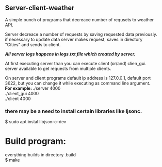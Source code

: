 ## Server-client-weather

A simple bunch of programs that decreace number of requsets to weather API.

Server decreace a number of requests by saving requested data previously.
if necessary to update data server makes request, saves in directory "Cities" and sends to client.

***All server logs happens in logs.txt file which created by server.***

At first executing server than you can execute client (or/and) clien_gui.
server available to get requests from multiple clients.

On server and client programs default ip address is 127.0.0.1, default port 3622,
but you can change it while executing as command line argument.<br />
**For example:**
  ./server 4000<br />
  ./client_gui 4000<br />
  ./client 4000<br />
 
 ### there may be a need to install certain libraries like ljsonc.
$ sudo apt instal libjson-c-dev 
# Build program:

everything builds in directory .build <br />
$ make

